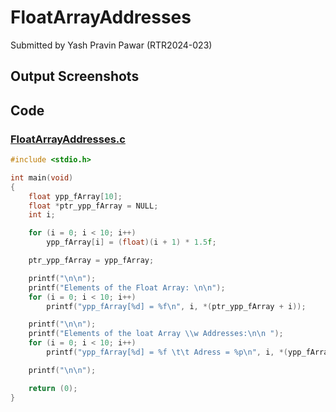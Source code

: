 # FloatArrayAddresses

Submitted by Yash Pravin Pawar (RTR2024-023)

## Output Screenshots

## Code
### [FloatArrayAddresses.c](./01-Code/FloatArrayAddresses.c)
```c
#include <stdio.h>

int main(void)
{
    float ypp_fArray[10];
    float *ptr_ypp_fArray = NULL;
    int i;

    for (i = 0; i < 10; i++)
        ypp_fArray[i] = (float)(i + 1) * 1.5f;

    ptr_ypp_fArray = ypp_fArray;

    printf("\n\n");
    printf("Elements of the Float Array: \n\n");
    for (i = 0; i < 10; i++)
        printf("ypp_fArray[%d] = %f\n", i, *(ptr_ypp_fArray + i));

    printf("\n\n");
    printf("Elements of the loat Array \\w Addresses:\n\n ");
    for (i = 0; i < 10; i++)
        printf("ypp_fArray[%d] = %f \t\t Adress = %p\n", i, *(ypp_fArray + i), (ypp_fArray + i));

    printf("\n\n");

    return (0);
}

```
